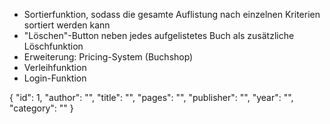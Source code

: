 - Sortierfunktion, sodass die gesamte Auflistung nach einzelnen Kriterien sortiert werden kann
- "Löschen"-Button neben jedes aufgelistetes Buch als zusätzliche Löschfunktion
- Erweiterung: Pricing-System (Buchshop)
- Verleihfunktion
- Login-Funktion


 {
        "id": 1,
        "author": "",
        "title": "",
        "pages": "",
        "publisher": "",
        "year": "",
        "category": ""
    }

